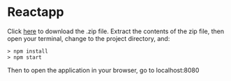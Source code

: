 
# Reactapp

Click [here](https://github.com/raghu666/Reactapp.git) to download the .zip file.  Extract the contents of the zip file, then open your terminal, change to the project directory, and:

```
> npm install
> npm start
```
Then to open the application in your browser, go to localhost:8080 
